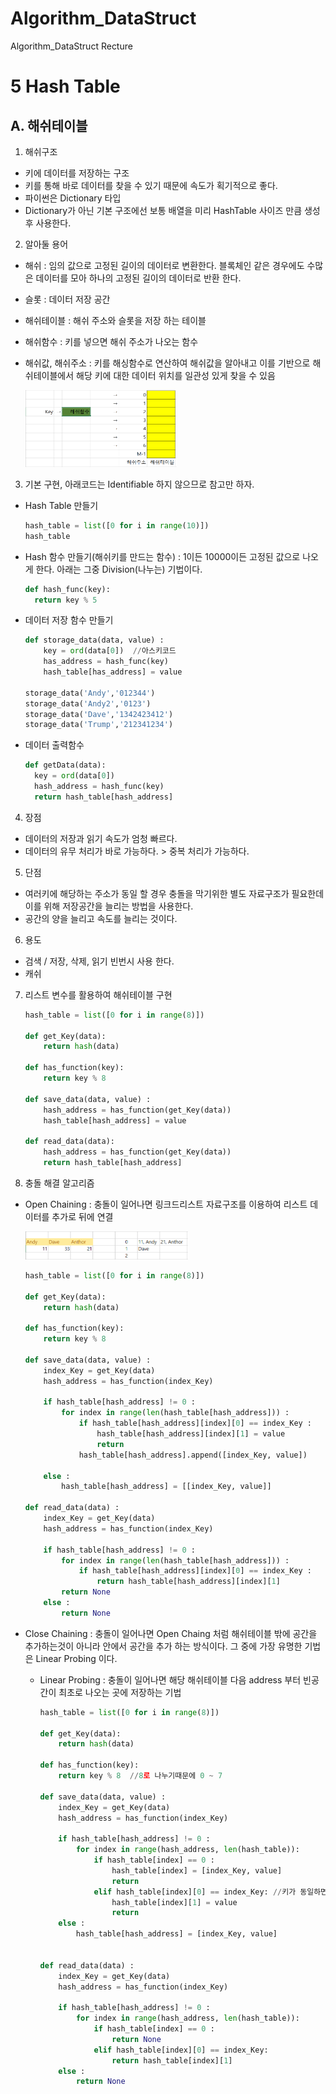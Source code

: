 # Algorithm_DataStruct
Algorithm_DataStruct Recture

5 Hash Table
===========

## A. 해쉬테이블

1) 해쉬구조

* 키에 데이터를 저장하는 구조
* 키를 통해 바로 데이터를 찾을 수 있기 때문에 속도가 획기적으로 좋다.
* 파이썬은 Dictionary 타입
* Dictionary가 아닌 기본 구조에선 보통 배열을 미리 HashTable 사이즈 만큼 생성 후 사용한다.

2) 알아둘 용어

* 해쉬 : 임의 값으로 고정된 길이의 데이터로 변환한다. 블록체인 같은 경우에도 수많은 데이터를 모아 하나의 고정된 길이의 데이터로 반환 한다.
* 슬롯 : 데이터 저장 공간
* 해쉬테이블 : 해쉬 주소와 슬롯을 저장 하는 테이블
* 해쉬함수 : 키를 넣으면 해쉬 주소가 나오는 함수
* 해쉬값, 해쉬주소 : 키를 해싱함수로 연산하여 해쉬값을 알아내고 이를 기반으로 해쉬테이블에서 해당 키에 대한 데이터 위치를 일관성 있게 찾을 수 있음

  <img src = "https://github.com/HwangWoonChun/Algorithm_DataStruct/blob/master/image/rect_07_468_247.png" width = 242 height = 123>

3) 기본 구현, 아래코드는 Identifiable 하지 않으므로 참고만 하자.

* Hash Table 만들기

  ``` python
  hash_table = list([0 for i in range(10)])
  hash_table
  ```

* Hash 함수 만들기(해쉬키를 만드는 함수) : 1이든 10000이든 고정된 값으로 나오게 한다. 아래는 그중 Division(나누는) 기법이다.

  ``` python
  def hash_func(key):
    return key % 5
  ```

* 데이터 저장 함수 만들기

  ``` python
  def storage_data(data, value) :
      key = ord(data[0])  //아스키코드
      has_address = hash_func(key)
      hash_table[has_address] = value

  storage_data('Andy','012344')
  storage_data('Andy2','0123')
  storage_data('Dave','1342423412')
  storage_data('Trump','212341234')
  ```

* 데이터 출력함수

  ``` python
  def getData(data):
    key = ord(data[0])
    hash_address = hash_func(key)
    return hash_table[hash_address]
  ```

4) 장점
* 데이터의 저장과 읽기 속도가 엄청 빠르다. 
* 데이터의 유무 처리가 바로 가능하다. > 중복 처리가 가능하다.
  
5) 단점
* 여러키에 해당하는 주소가 동일 할 경우 충돌을 막기위한 별도 자료구조가 필요한데 이를 위해 저장공간을 늘리는 방법을 사용한다.
* 공간의 양을 늘리고 속도를 늘리는 것이다.
  
6) 용도
* 검색 / 저장, 삭제, 읽기 빈번시 사용 한다.
* 캐쉬
  
7) 리스트 변수를 활용하여 해쉬테이블 구현

    ``` python
    hash_table = list([0 for i in range(8)])

    def get_Key(data):
        return hash(data)

    def has_function(key):
        return key % 8

    def save_data(data, value) :
        hash_address = has_function(get_Key(data))
        hash_table[hash_address] = value

    def read_data(data):
        hash_address = has_function(get_Key(data))
        return hash_table[hash_address]
    ```
8) 충돌 해결 알고리즘
  
  * Open Chaining : 충돌이 일어나면 링크드리스트 자료구조를 이용하여 리스트 데이터를 추가로 뒤에 연결
    
    <img src = "https://github.com/HwangWoonChun/Algorithm_DataStruct/blob/master/image/rect_07_2.png" width = 260 height = 45>

    ``` python
    hash_table = list([0 for i in range(8)])

    def get_Key(data):
        return hash(data)

    def has_function(key):
        return key % 8

    def save_data(data, value) :
        index_Key = get_Key(data)
        hash_address = has_function(index_Key)

        if hash_table[hash_address] != 0 :
            for index in range(len(hash_table[hash_address])) :
                if hash_table[hash_address][index][0] == index_Key :
                    hash_table[hash_address][index][1] = value 
                    return
                hash_table[hash_address].append([index_Key, value])

        else :
            hash_table[hash_address] = [[index_Key, value]]

    def read_data(data) :
        index_Key = get_Key(data)
        hash_address = has_function(index_Key)

        if hash_table[hash_address] != 0 :
            for index in range(len(hash_table[hash_address])) :
                if hash_table[hash_address][index][0] == index_Key :
                    return hash_table[hash_address][index][1]
            return None
        else :
            return None
    ```

  * Close Chaining : 충돌이 일어나면 Open Chaing 처럼 해쉬테이블 밖에 공간을 추가하는것이 아니라 안에서 공간을 추가 하는 방식이다. 그 중에 가장 유명한 기법은 Linear Probing 이다.
    
    * Linear Probing : 충돌이 일어나면 해당 해쉬테이블 다음 address 부터 빈공간이 최초로 나오는 곳에 저장하는 기법

      ``` python
      hash_table = list([0 for i in range(8)])

      def get_Key(data):
          return hash(data)

      def has_function(key):
          return key % 8  //8로 나누기때문에 0 ~ 7

      def save_data(data, value) :
          index_Key = get_Key(data)
          hash_address = has_function(index_Key)

          if hash_table[hash_address] != 0 :
              for index in range(hash_address, len(hash_table)):
                  if hash_table[index] == 0 :
                      hash_table[index] = [index_Key, value]
                      return
                  elif hash_table[index][0] == index_Key: //키가 동일하면 데이터를 업데이트 한다.
                      hash_table[index][1] = value
                      return
          else :
              hash_table[hash_address] = [index_Key, value]


      def read_data(data) :
          index_Key = get_Key(data)
          hash_address = has_function(index_Key)

          if hash_table[hash_address] != 0 :
              for index in range(hash_address, len(hash_table)):
                  if hash_table[index] == 0 :
                      return None
                  elif hash_table[index][0] == index_Key:
                      return hash_table[index][1]
          else :
              return None
      ```
